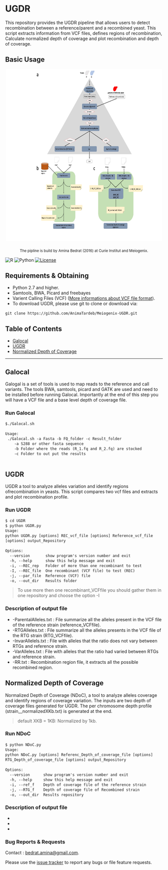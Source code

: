 # UGDR #

This repository provides the UGDR pipeline that allows users to detect recombination between a reference/parent and a recombined yeast.
This script extracts information from VCF files, defines regions of recombination, Calculate normalized depth of coverage and plot recombination and depth of coverage.

## Basic Usage ##

<p align="center">
<img src="https://github.com/AnimaTardeb/Meiogenix-UGDR/blob/master/DATA/figure1.jpg" alt="" width="500" height="550">
</p>

<p align="center">
  <sub>The pipline is build by Amina Bedrat (2016) at Curie Institut and Meiogenix.
  </a>
</p>

![R](https://img.shields.io/badge/R-v3.6.0+-orange.svg)
![Python](https://img.shields.io/badge/python-v2.7+-blue.svg)
[![License](https://img.shields.io/badge/license-GNU_v3-green.svg)](https://www.gnu.org/licenses/gpl-3.0.fr.html)


## Requirements & Obtaining ##

* Python 2.7 and higher. 
* Samtools, BWA, Picard and freebayes
* Varient Calling Files (VCF) ([More informations about VCF file format](http://www.1000genomes.org/wiki/Analysis/vcf4.0)).
* To download UGDR, please use git to clone or download via:
```
git clone https://github.com/AnimaTardeb/Meiogenix-UGDR.git

```

## Table of Contents
- [Galocal](#Galocal)
- [UGDR](#UGDR)
- [Normalized Depth of Coverage](#NDoC)

------------

## Galocal ##
Galogal is a set of tools is used to map reads to the reference and call variants. The tools BWA, samtools, picard and GATK are used and need to be installed before running Galocal. 
Importantly at the end of this step you will have a VCF file and a base level depth of coverage file.

### Run Galocal ###

```
$./Galocal.sh

Usage: 
 ./Galocal.sh -a Fasta -b FQ_folder -c Result_folder
	-a S288 or other fasta sequence
	-b Folder where the reads (R_1.fq and R_2.fq) are stocked
	-c Folder to out put the results
 
```

## UGDR ##

UGDR a tool to  analyze alleles variation and identify regions ofrecombination in yeasts. This script compares two vcf files and extracts and plot recombination profile.

### Run UGDR ###

```
$ cd UGDR
$ python UGDR.py
Usage: 
python UGDR.py [options] REC_vcf_file [options] Reference_vcf_file [options] output_Repository 

Options:
  --version       show program's version number and exit
  -h, --help      show this help message and exit
  -i, --REC_rep   Folder of more than one recombinant to test
  -I, --REC_file  One recombinant (VCF file) to test (REC)
  -j, --par_file  Reference (VCF) file
  -o, --out_dir   Results folder 
```

> To use more then one recombinant_VCFfile you should gather them in one repository and choose the option -I 

### Description of output file  ###

* -ParentalAlleles.txt : File summarize all the alleles present in the VCF file of the reference strain (reference_VCFfile). 
* -RTGAlleles.txt : File summarize all the alleles presents in the VCF file of the RTG strain (RTG_VCFfile).
* -InvarAllelels.txt : File with alleles that the ratio does not vary between RTGs and reference strain.  
* -VarAlleles.txt : File with alleles that the ratio had varied between RTGs and reference strain.
* -RR.txt : Recombination region file, it extracts all the possible recombined region.

## Normalized Depth of Coverage ##

Normalized Depth of Coverage (NDoC), a tool to analyze alleles coverage and identify regions of coverage variation. The inputs are two depth of coverage files generated for UGDR. The per chromosome depth profile (strain__normalizedXKb.txt) is generated at the end.

> default XKB = 1KB: Normalized by 1kb.

### Run NDoC ###

```
$ python NDoC.py
Usage: 
python NDoC.py [options] Referenc_Depth_of_coverage_file [options] RTG_Depth_of_coverage_file [options] output_Repository 

Options:
  --version      show program's version number and exit
  -h, --help     show this help message and exit
  -i, --ref_f    Depth of coverage file of the reference strain
  -j, --RTG_f    Depth of coverage file of Recombined strain
  -o, --out_dir  Results repository

```

### Description of output file  ###

* 
*
*
 

### Bug Reports & Requests

Contact : bedrat.amina@gmail.com.

Please use the [issue tracker](https://github.com/AnimaTardeb/Meiogenix-UGDR/issues) to report any bugs or file feature requests.

